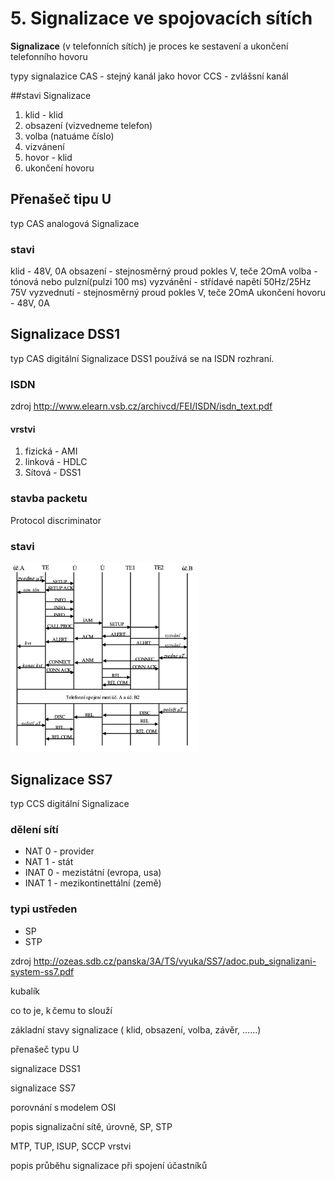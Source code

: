 # 5. Signalizace ve spojovacích sítích

**Signalizace** (v telefonních sítích) je proces ke sestavení a ukončení telefonního hovoru

typy signalazice 
CAS - stejný kanál jako hovor
CCS - zvlášsní kanál

##stavi Signalizace

1. klid - klid
2. obsazení (vizvedneme telefon)
3. volba (natuáme číslo)
4. vizvánení
5. hovor - klid
6. ukončení hovoru




## Přenašeč tipu U
typ CAS
analogová Signalizace
### stavi 
klid - 48V, 0A
obsazení - stejnosměrný proud pokles V, teče 2OmA
volba - tónová nebo pulzní(pulzi 100 ms)
vyzvánění - střídavé napětí 50Hz/25Hz 75V
vyzvednutí - stejnosměrný proud pokles V, teče 2OmA 
ukončení hovoru - 48V, 0A

## Signalizace DSS1 
typ CAS 
digitální Signalizace
DSS1 používá se na ISDN rozhraní.
### ISDN
zdroj
http://www.elearn.vsb.cz/archivcd/FEI/ISDN/isdn_text.pdf
#### vrstvi 
1. fizická - AMI
2. linková - HDLC
3. Sítová - DSS1

### stavba packetu

Protocol discriminator

### stavi 
<img src="picture/DSS1.png" alt="drawing" width="300"/><br>


## Signalizace SS7
typ CCS
digitální Signalizace

### dělení sítí
- NAT 0 - provider
- NAT 1 - stát
- INAT 0 - mezistátní (evropa, usa)
- INAT 1 - mezikontinettální (země)

### typi ustředen
- SP
- STP 

zdroj
http://ozeas.sdb.cz/panska/3A/TS/vyuka/SS7/adoc.pub_signalizani-system-ss7.pdf


kubalík 


co to je, k čemu to slouží 

základní stavy signalizace ( klid, obsazení, volba, závěr, ......) 

přenašeč typu U 

signalizace DSS1 

signalizace SS7  

porovnání s modelem OSI 

popis signalizační sítě, úrovně, SP, STP  

MTP, TUP, ISUP, SCCP  vrstvi

popis průběhu signalizace při spojení účastníků   
